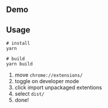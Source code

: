 ## Demo


## Usage
```
# install
yarn
```

```
# build
yarn build
```

1. move `chrome://extensions/`
1. toggle on developer mode
1. click import unpackaged extentions
1. select `dist/`
1. done!
